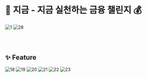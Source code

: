 # 🧊 지금 - 지금 실천하는 금융 챌린지 💰
![1](https://github.com/Central-MakeUs/Cider-iOS/assets/77915491/d62940e7-8e85-4ba2-9c4c-eff944364203)
![28](https://github.com/Central-MakeUs/Cider-iOS/assets/77915491/6ade3b8f-af82-4ca1-afbf-e4b321125e9e)

</br>

</br>
    
## ✨ Feature
![18](https://github.com/Central-MakeUs/Cider-iOS/assets/77915491/e664d9ba-3e91-408e-a3b2-b6c7cb4ab00e)
![19](https://github.com/Central-MakeUs/Cider-iOS/assets/77915491/ef8a9ed1-4fe4-4e11-9594-287ab85bf1cd)
![20](https://github.com/Central-MakeUs/Cider-iOS/assets/77915491/e0a9d33e-a13a-48f2-97fd-7f94ddb89b0b)
![21](https://github.com/Central-MakeUs/Cider-iOS/assets/77915491/2e62cbd6-dbcb-4c20-b4b7-5c660fb10d93)
![22](https://github.com/Central-MakeUs/Cider-iOS/assets/77915491/0a86ea8e-1eb6-4e08-84c6-94f8afba96c4)
![23](https://github.com/Central-MakeUs/Cider-iOS/assets/77915491/556ce6ba-a546-4261-abde-b865053df2a5)

